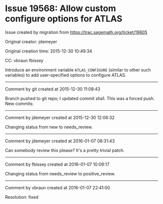 # Issue 19568: Allow custom configure options for ATLAS

Issue created by migration from https://trac.sagemath.org/ticket/19805

Original creator: jdemeyer

Original creation time: 2015-12-30 10:49:34

CC:  vbraun fbissey

Introduce an environment variable `ATLAS_CONFIGURE` (similar to other such variables) to add user-specified options to configure ATLAS.


---

Comment by git created at 2015-12-30 11:08:43

Branch pushed to git repo; I updated commit sha1. This was a forced push. New commits:


---

Comment by jdemeyer created at 2015-12-30 12:06:32

Changing status from new to needs_review.


---

Comment by jdemeyer created at 2016-01-07 08:31:43

Can somebody review this please? It's a pretty trivial patch.


---

Comment by fbissey created at 2016-01-07 10:09:17

Changing status from needs_review to positive_review.


---

Comment by vbraun created at 2016-01-07 22:41:00

Resolution: fixed
